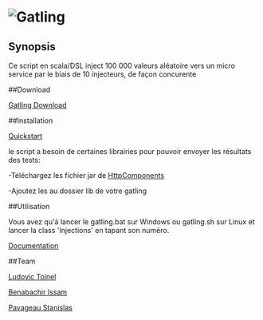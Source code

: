 # ![Gatling](http://gatling.io/images/gatling-logo.png)

## Synopsis

Ce script en scala/DSL inject 100 000 valeurs aléatoire vers un micro service par le biais de 10 injecteurs, de façon concurente  

##Download

[Gatling Download](http://gatling.io/#/download)

##Installation

[Quickstart](http://gatling.io/docs/2.0.0-RC2/quickstart.html)

le script a besoin de certaines librairies pour pouvoir envoyer les résultats des tests:

-Téléchargez les fichier jar de [HttpComponents](https://hc.apache.org/downloads.cgi)

-Ajoutez les au dossier lib de votre gatling

##Utilisation

Vous avez qu'à lancer le gatling.bat sur Windows ou gatling.sh sur Linux et lancer la class 'Injections' en tapant son numéro.

[Documentation](http://gatling.io/docs/2.0.0-RC2/index.html)

##Team

[Ludovic Toinel](https://github.com/ltoinel)

[Benabachir Issam](https://github.com/IsBena)

[Pavageau Stanislas](https://github.com/StanislasCapgemini )



